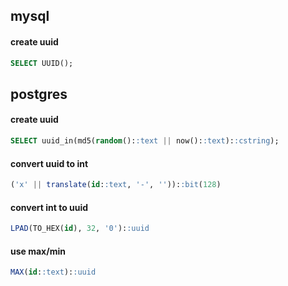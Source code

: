 ## mysql

#### create uuid
```sql
SELECT UUID();
```

## postgres

#### create uuid
```sql
SELECT uuid_in(md5(random()::text || now()::text)::cstring);
```

#### convert uuid to int
```sql
('x' || translate(id::text, '-', ''))::bit(128)
```

#### convert int to uuid
```sql
LPAD(TO_HEX(id), 32, '0')::uuid
```

#### use max/min
```sql
MAX(id::text)::uuid
```